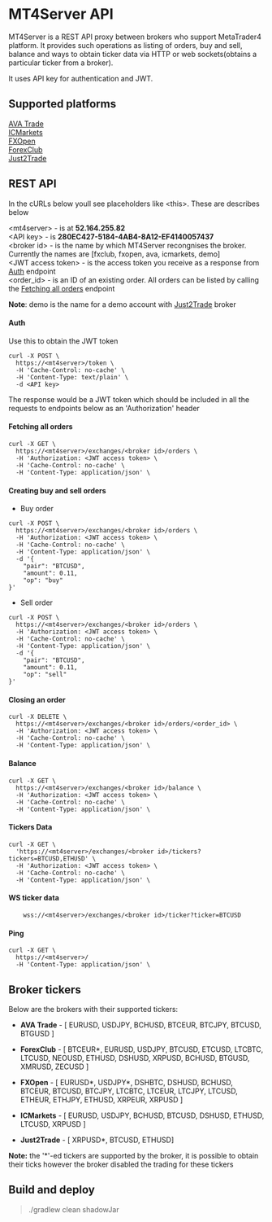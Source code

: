 # MT4Server API

MT4Server is a REST API proxy between brokers who support MetaTrader4 platform. It provides such operations as listing of orders, buy and sell, balance and ways to obtain ticker data via HTTP or web sockets(obtains a particular ticker from a broker).

It uses API key for authentication and JWT.

## Supported platforms
[AVA Trade](https://www.avatrade.com/)  
[ICMarkets](https://www.icmarkets.com/)  
[FXOpen](https://www.fxopen.com/)  
[ForexClub](https://www.fxclub.org/)  
[Just2Trade](https://just2trade.com/)  

## REST API

In the cURLs below youll see placeholders like \<this\>. These are describes below

\<mt4server\> - is at **52.164.255.82**  
\<API key\> - is **280EC427-5184-4AB4-8A12-EF4140057437**  
\<broker id\> - is the name by which MT4Server recongnises the broker. Currently the names are [fxclub, fxopen, ava, icmarkets, demo]  
\<JWT access token\> - is the access token you receive as a response from [Auth](#auth) endpoint  
\<order_id\> - is an ID of an existing order. All orders can be listed by calling the [Fetching all orders](#fetching-all-orders) endpoint

**Note**: demo is the name for a demo account with [Just2Trade](https://just2trade.com/) broker

#### Auth

Use this to obtain the JWT token

```http
curl -X POST \
  https://<mt4server>/token \
  -H 'Cache-Control: no-cache' \
  -H 'Content-Type: text/plain' \
  -d <API key>
```
The response would be a JWT token which should be included in all the requests to endpoints below as an 'Authorization' header

#### Fetching all orders 

```http
curl -X GET \
  https://<mt4server>/exchanges/<broker id>/orders \
  -H 'Authorization: <JWT access token> \
  -H 'Cache-Control: no-cache' \
  -H 'Content-Type: application/json' \
```

#### Creating buy and sell orders

* Buy order

```http
curl -X POST \
  https://<mt4server>/exchanges/<broker id>/orders \
  -H 'Authorization: <JWT access token> \
  -H 'Cache-Control: no-cache' \
  -H 'Content-Type: application/json' \
  -d '{
	"pair": "BTCUSD",
	"amount": 0.11,
	"op": "buy"
}'
```

* Sell order

```http
curl -X POST \
  https://<mt4server>/exchanges/<broker id>/orders \
  -H 'Authorization: <JWT access token> \
  -H 'Cache-Control: no-cache' \
  -H 'Content-Type: application/json' \
  -d '{
	"pair": "BTCUSD",
	"amount": 0.11,
	"op": "sell"
}'
```

#### Closing an order

```http
curl -X DELETE \
  https://<mt4server>/exchanges/<broker id>/orders/<order_id> \
  -H 'Authorization: <JWT access token> \
  -H 'Cache-Control: no-cache' \
  -H 'Content-Type: application/json' \
```

#### Balance

```http
curl -X GET \
  https://<mt4server>/exchanges/<broker id>/balance \
  -H 'Authorization: <JWT access token> \
  -H 'Cache-Control: no-cache' \
  -H 'Content-Type: application/json' \
```

#### Tickers Data

```http
curl -X GET \
  'https://<mt4server>/exchanges/<broker id>/tickers?tickers=BTCUSD,ETHUSD' \
  -H 'Authorization: <JWT access token> \
  -H 'Cache-Control: no-cache' \
  -H 'Content-Type: application/json' \
```

#### WS ticker data

```http
    wss://<mt4server>/exchanges/<broker id>/ticker?ticker=BTCUSD
```

#### Ping

```http
curl -X GET \
  https://<mt4server>/ 
  -H 'Content-Type: application/json' \
```

## Broker tickers

Below are the brokers with their supported tickers:

- **AVA Trade** - [ EURUSD, USDJPY, BCHUSD, BTCEUR, BTCJPY, BTCUSD, BTGUSD ]  

- **ForexClub** - [ BTCEUR*, EURUSD, USDJPY, BTCUSD, ETCUSD, LTCBTC, LTCUSD, 
NEOUSD, ETHUSD, DSHUSD, XRPUSD, BCHUSD, BTGUSD, XMRUSD, ZECUSD ]  

- **FXOpen** - [ EURUSD*, USDJPY*, DSHBTC, DSHUSD, BCHUSD, BTCEUR, BTCUSD, BTCJPY, LTCBTC, LTCEUR, LTCJPY, LTCUSD, ETHEUR, ETHJPY, ETHUSD, XRPEUR, XRPUSD ]

- **ICMarkets** - [ EURUSD, USDJPY, BCHUSD, BTCUSD, DSHUSD, ETHUSD, LTCUSD, XRPUSD ]

- **Just2Trade** - [ XRPUSD*, BTCUSD, ETHUSD]

**Note:** the '*'-ed tickers are supported by the broker, it is possible to obtain their ticks however the broker disabled the trading for these tickers

## Build and deploy

> ./gradlew clean shadowJar
